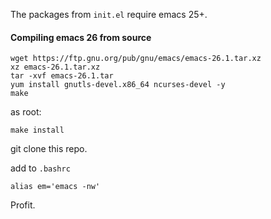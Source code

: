 The packages from `init.el` require emacs 25+.

#### Compiling emacs 26 from source

```
wget https://ftp.gnu.org/pub/gnu/emacs/emacs-26.1.tar.xz
xz emacs-26.1.tar.xz
tar -xvf emacs-26.1.tar
yum install gnutls-devel.x86_64 ncurses-devel -y
make
```

as root:
```
make install 
```

git clone this repo.

add to `.bashrc`

```
alias em='emacs -nw'
```

Profit.
